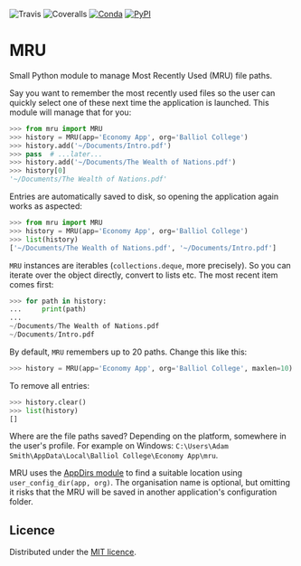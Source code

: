![Travis](https://img.shields.io/travis/faph/MRU.svg?style=flat-square)
![Coveralls](https://img.shields.io/coveralls/faph/MRU.svg?style=flat-square)
[![Conda](https://anaconda.org/faph/mru/badges/installer/conda.svg)](https://anaconda.org/faph/mru)
[![PyPI](https://img.shields.io/pypi/v/mru.svg?style=flat-square)](https://pypi.python.org/pypi/mru)

# MRU

Small Python module to manage Most Recently Used (MRU) file paths.

Say you want to remember the most recently used files so the user can quickly select one of these next time the
application is launched. This module will manage that for you:

```python
>>> from mru import MRU
>>> history = MRU(app='Economy App', org='Balliol College')
>>> history.add('~/Documents/Intro.pdf')
>>> pass  # ...later...
>>> history.add('~/Documents/The Wealth of Nations.pdf')
>>> history[0]
'~/Documents/The Wealth of Nations.pdf'
```

Entries are automatically saved to disk, so opening the application again works as aspected:

```python
>>> from mru import MRU
>>> history = MRU(app='Economy App', org='Balliol College')
>>> list(history)
['~/Documents/The Wealth of Nations.pdf', '~/Documents/Intro.pdf']
```

`MRU` instances are iterables (`collections.deque`, more precisely). So you can iterate over the object directly,
convert to lists etc. The most recent item comes first:

```python
>>> for path in history:
...     print(path)
...
~/Documents/The Wealth of Nations.pdf
~/Documents/Intro.pdf
```

By default, `MRU` remembers up to 20 paths. Change this like this:

```python
>>> history = MRU(app='Economy App', org='Balliol College', maxlen=10)
```

To remove all entries:

```python
>>> history.clear()
>>> list(history)
[]
```

Where are the file paths saved? Depending on the platform, somewhere in the user's profile. For example on Windows:
`C:\Users\Adam Smith\AppData\Local\Balliol College\Economy App\mru`.

MRU uses the [AppDirs module](https://github.com/ActiveState/appdirs) to find a suitable location using
`user_config_dir(app, org)`. The organisation name is optional, but omitting it risks that the MRU will be saved in
another application's configuration folder.


## Licence

Distributed under the [MIT licence](LICENSE).

